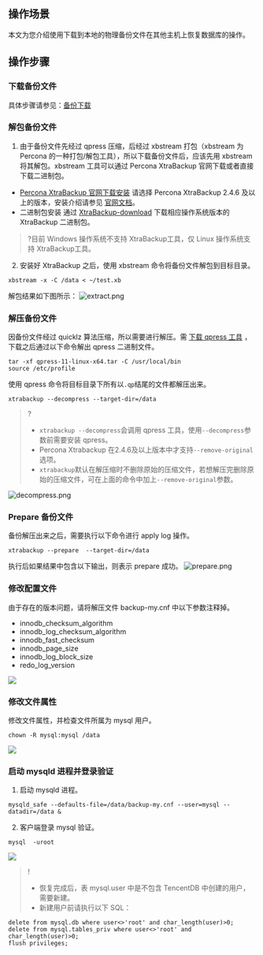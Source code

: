 ## 操作场景
本文为您介绍使用下载到本地的物理备份文件在其他主机上恢复数据库的操作。

## 操作步骤
### 下载备份文件
具体步骤请参见：[备份下载](https://cloud.tencent.com/document/product/236/7274)

### 解包备份文件
1. 由于备份文件先经过 qpress 压缩，后经过 xbstream 打包（xbstream 为 Percona 的一种打包/解包工具），所以下载备份文件后，应该先用 xbstream 将其解包。xbstream 工具可以通过 Percona XtraBackup 官网下载或者直接下载二进制包。
 - [Percona XtraBackup 官网下载安装](https://www.percona.com/downloads/Percona-XtraBackup-2.4/LATEST/)
 请选择 Percona XtraBackup 2.4.6 及以上的版本，安装介绍请参见 [官网文档](https://www.percona.com/doc/percona-xtrabackup/2.4/installation/yum_repo.html)。
 - 二进制包安装
通过 [XtraBackup-download](https://www.percona.com/downloads/Percona-XtraBackup-2.4/Percona-XtraBackup-2.4.13/binary/tarball/percona-xtrabackup-2.4.13-Linux-x86_64.libgcrypt145.tar.gz)  下载相应操作系统版本的 XtraBackup 二进制包。
>?目前 Windows 操作系统不支持 XtraBackup工具，仅 Linux 操作系统支持 XtraBackup工具。
2. 安装好 XtraBackup 之后，使用 xbstream 命令将备份文件解包到目标目录。
```
xbstream -x -C /data < ~/test.xb
```
解包结果如下图所示：
![extract.png](https://main.qcloudimg.com/raw/ed2ffc8b81df11040559ceda59427a3e.png)

### 解压备份文件
因备份文件经过 quicklz 算法压缩，所以需要进行解压。需 [下载 qpress 工具](http://www.quicklz.com/) ，下载之后通过以下命令解出 qpress 二进制文件。
```
tar -xf qpress-11-linux-x64.tar -C /usr/local/bin
source /etc/profile
```
使用 qpress 命令将目标目录下所有以`.qp`结尾的文件都解压出来。
```
xtrabackup --decompress --target-dir=/data
```
>?
>- `xtrabackup --decompress`会调用 qpress 工具，使用`--decompress`参数前需要安装 qpress。
>- Percona Xtrabackup 在2.4.6及以上版本中才支持`--remove-original`选项。
>- `xtrabackup`默认在解压缩时不删除原始的压缩文件，若想解压完删除原始的压缩文件，可在上面的命令中加上`--remove-original`参数。
>
![decompress.png](https://main.qcloudimg.com/raw/886e5463ffff0656ffe06d73ffbeb211.png)

###  Prepare 备份文件
备份解压出来之后，需要执行以下命令进行 apply log 操作。
```
xtrabackup --prepare  --target-dir=/data
```
执行后如果结果中包含以下输出，则表示 prepare 成功。
![prepare.png](https://main.qcloudimg.com/raw/13c768fd980f99d7f5824e8f28100950.png)
	

### 修改配置文件
由于存在的版本问题，请将解压文件 backup-my.cnf 中以下参数注释掉。
- innodb_checksum_algorithm
- innodb_log_checksum_algorithm
- innodb_fast_checksum
- innodb_page_size 
- innodb_log_block_size
- redo_log_version 

![](https://mc.qcloudimg.com/static/img/10113311b33e398ce0df96ca419f7f45/3.png)

### 修改文件属性
修改文件属性，并检查文件所属为 mysql 用户。
```
chown -R mysql:mysql /data
```
![](https://mc.qcloudimg.com/static/img/efbdeb20e1b699295c6a4321943908b2/4.png)

### 启动 mysqld 进程并登录验证
1. 启动 mysqld 进程。
```
mysqld_safe --defaults-file=/data/backup-my.cnf --user=mysql --datadir=/data &
```
2. 客户端登录 mysql 验证。
```
mysql  -uroot
```
![](https://main.qcloudimg.com/raw/c95419569318a928c0f71978fbb8c6ad.png)

>!
>- 恢复完成后，表 mysql.user 中是不包含 TencentDB 中创建的用户，需要新建。
>- 新建用户前请执行以下 SQL：
```
delete from mysql.db where user<>'root' and char_length(user)>0;
delete from mysql.tables_priv where user<>'root' and char_length(user)>0;
flush privileges;
```
